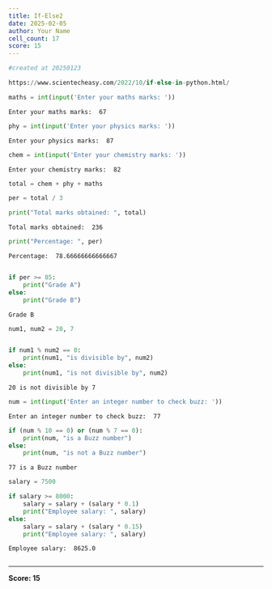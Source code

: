 ```yaml
---
title: If-Else2
date: 2025-02-05
author: Your Name
cell_count: 17
score: 15
---
```


```python
#created at 20250123
```


```python
https://www.scientecheasy.com/2022/10/if-else-in-python.html/
```


```python
maths = int(input('Enter your maths marks: '))
```

    Enter your maths marks:  67



```python
phy = int(input('Enter your physics marks: '))
```

    Enter your physics marks:  87



```python
chem = int(input('Enter your chemistry marks: '))
```

    Enter your chemistry marks:  82



```python
total = chem + phy + maths
```


```python
per = total / 3
```


```python
print("Total marks obtained: ", total)
```

    Total marks obtained:  236



```python
print("Percentage: ", per)
```

    Percentage:  78.66666666666667



```python

if per >= 85:
    print("Grade A")
else:
    print("Grade B")
```

    Grade B



```python
num1, num2 = 20, 7
```


```python

if num1 % num2 == 0:
    print(num1, "is divisible by", num2)
else:
    print(num1, "is not divisible by", num2)

```

    20 is not divisible by 7



```python
num = int(input('Enter an integer number to check buzz: '))

```

    Enter an integer number to check buzz:  77



```python
if (num % 10 == 0) or (num % 7 == 0):
    print(num, "is a Buzz number")
else:
    print(num, "is not a Buzz number")
```

    77 is a Buzz number



```python
salary = 7500
```


```python
if salary >= 8000:
    salary = salary + (salary * 0.1)
    print("Employee salary: ", salary)
else:
    salary = salary + (salary * 0.15)
    print("Employee salary: ", salary)
```

    Employee salary:  8625.0



```python

```


---
**Score: 15**